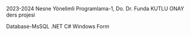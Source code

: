 2023-2024 Nesne Yönelimli Programlama-1, Do. Dr. Funda KUTLU ONAY ders projesi

Database-MsSQL
.NET C# Windows Form
